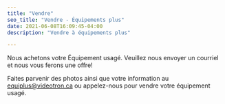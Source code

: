 ```yaml
---
title: "Vendre"
seo_title: "Vendre - Équipements plus"
date: 2021-06-08T16:09:45-04:00
description: "Vendre à équipements plus"

---
```


Nous achetons votre Équipement usagé. Veuillez nous envoyer un courriel et nous vous ferons une offre!

Faites parvenir des photos ainsi que votre information au [equiplus@videotron.ca](mailto:equiplus@videotron.ca) ou appelez-nous pour vendre votre équipement usagé.